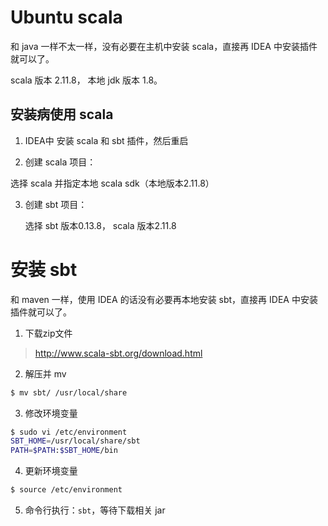 # Ubuntu scala

和 java 一样不太一样，没有必要在主机中安装 scala，直接再 IDEA 中安装插件就可以了。

scala 版本 2.11.8， 本地 jdk 版本 1.8。

## 安装病使用 scala

1. IDEA中 安装 scala 和 sbt 插件，然后重启

2. 创建 scala 项目：

  选择 scala 并指定本地 scala sdk（本地版本2.11.8）

3. 创建 sbt 项目：

	选择 sbt 版本0.13.8， scala 版本2.11.8


# 安装 sbt

和 maven 一样，使用 IDEA 的话没有必要再本地安装 sbt，直接再 IDEA 中安装插件就可以了。

1. 下载zip文件

> http://www.scala-sbt.org/download.html

2. 解压并 mv

```sh
$ mv sbt/ /usr/local/share
```

3. 修改环境变量

```sh
$ sudo vi /etc/environment
SBT_HOME=/usr/local/share/sbt
PATH=$PATH:$SBT_HOME/bin
```

4. 更新环境变量

```sh
$ source /etc/environment
```

5. 命令行执行：`sbt`，等待下载相关 jar
